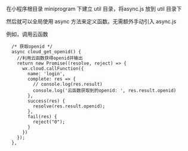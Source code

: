 在小程序根目录 miniprogram 下建立 util 目录，将async.js 放到 util 目录下

然后就可以全局使用 async 方法来定义函数。无需额外手动引入 async.js

例如，调用云函数


```
  /* 获取openid */
  async cloud_get_openid() {
    //利用云函数获得openid并输出
    return new Promise((resolve, reject) => {
      wx.cloud.callFunction({
        name: 'login',
        complete: res => {
          // console.log(res.result)
          console.log('云函数获取到的openid: ', res.result.openid)
        },
        success(res) {
          resolve(res.result.openid);
        },
        fail(res) {
          reject("0");
        }
      })
    });
  },
```